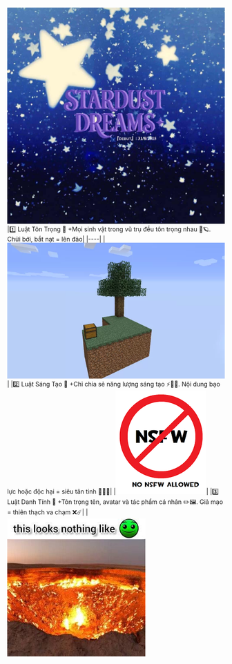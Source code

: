 ![anhgr](Images/Messenger_creation_1207599981087816.jpeg)
|1️⃣ Luật Tôn Trọng 🌌 +Mọi sinh vật trong vũ trụ đều tôn trọng nhau 💖🪐. Chửi bới, bắt nạt = lên đảo|
|----|
|![dao1](Images/12611355_l.webp)|
|2️⃣ Luật Sáng Tạo 🎨 +Chỉ chia sẻ năng lượng sáng tạo ⚡🎵🐴. Nội dung bạo lực hoặc độc hại = siêu tân tinh 🔞💥❌|
|![nonsfw](Images/download.png)|
|3️⃣ Luật Danh Tính 🌠 +Tôn trọng tên, avatar và tác phẩm cá nhân ✏️🖼️. Giả mạo = thiên thạch va chạm ❌☄️|
|![fireinthehole](Images/who-even-decided-that-fire-in-the-hole-was-the-normal-face-v0-3a7o2ti1dg9c1.jpeg)

